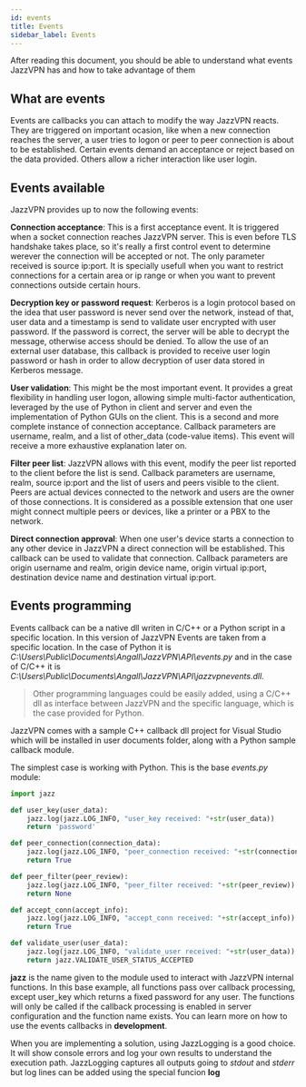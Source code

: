 ```yaml
---
id: events
title: Events
sidebar_label: Events
---
```


After reading this document, you should be able to understand what events JazzVPN has and how to take advantage of them

## What are events

Events are callbacks you can attach to modify the way JazzVPN reacts. They are triggered on important ocasion, like when a new connection reaches the server, a user tries to logon or peer to peer connection is about to be established. Certain events demand an acceptance or reject based on the data provided. Others allow a richer interaction like user login. 

## Events available

JazzVPN provides up to now the following events:

**Connection acceptance**: This is a first acceptance event. It is triggered when a socket connection reaches JazzVPN server. This is even before TLS handshake takes place, so it's really a first control event to determine werever the connection will be accepted or not. The only parameter received is source ip:port. It is specially usefull when you want to restrict connections for a certain area or ip range or when you want to prevent connections outside certain hours.

**Decryption key or password request**: Kerberos is a login protocol based on the idea that user password is never send over the network, instead of that, user data and a timestamp is send to validate user encrypted with user password. If the password is correct, the server will be able to decrypt the message, otherwise access should be denied. 
To allow the use of an external user database, this callback is provided to receive user login password or hash in order to allow decryption of user data stored in Kerberos message. 

**User validation**: This might be the most important event. It provides a great flexibility in handling user logon, allowing simple multi-factor authentication, leveraged by the use of Python in client and server and even the implementation of Python GUIs on the client. This is a second and more complete instance of connection acceptance. Callback parameters are username, realm, and a list of other_data (code-value items). This event will receive a more exhaustive explanation later on.

**Filter peer list**: JazzVPN allows with this event, modify the peer list reported to the client before the list is send. Callback parameters are username, realm, source ip:port and the list of users and peers visible to the client. Peers are actual devices connected to the network and users are the owner of those connections. It is considered as a possible extension that one user might connect multiple peers or devices, like a printer or a PBX to the network.

**Direct connection approval**: When one user's device starts a connection to any other device in JazzVPN a direct connection will be established. This callback can be used to validate that connection. Callback parameters are origin username and realm, origin device name, origin virtual ip:port, destination device name and destination virtual ip:port.  

## Events programming

Events callback can be a native dll writen in C/C++ or a Python script in a specific location. In this version of JazzVPN Events are taken from a specific location. In the case of Python it is _C:\Users\Public\Documents\Angall\JazzVPN\API\events.py_ and in the case of C/C++ it is _C:\Users\Public\Documents\Angall\JazzVPN\API\jazzvpnevents.dll_.

> Other programming languages could be easily added, using a C/C++ dll as interface between JazzVPN and the specific language, which is the case provided for Python.

JazzVPN comes with a sample C++ callback dll project for Visual Studio which will be installed in user documents folder, along with a Python sample callback module. 

The simplest case is working with Python. This is the base _events.py_ module:

<!--DOCUSAURUS_CODE_TABS-->
<!--Python-->
```py
import jazz

def user_key(user_data):
    jazz.log(jazz.LOG_INFO, "user_key received: "+str(user_data))
    return 'password'

def peer_connection(connection_data):
    jazz.log(jazz.LOG_INFO, "peer_connection received: "+str(connection_data))
    return True

def peer_filter(peer_review):
    jazz.log(jazz.LOG_INFO, "peer_filter received: "+str(peer_review))
    return None

def accept_conn(accept_info):
    jazz.log(jazz.LOG_INFO, "accept_conn received: "+str(accept_info))
    return True

def validate_user(user_data):
    jazz.log(jazz.LOG_INFO, "validate_user received: "+str(user_data))
    return jazz.VALIDATE_USER_STATUS_ACCEPTED
```
<!--END_DOCUSAURUS_CODE_TABS-->

**jazz** is the name given to the module used to interact with JazzVPN internal functions. In this base example, all functions pass over callback processing, except user_key which returns a fixed password for any user. The functions will only be called if the callback processing is enabled in server configuration and the function name exists. You can learn more on how to use the events callbacks in **development**.


When you are implementing a solution, using JazzLogging is a good choice. It will show console errors and log your own results to understand the execution path. JazzLogging captures all outputs going to _stdout_ and _stderr_ but log lines can be added using the special funcion **log** 